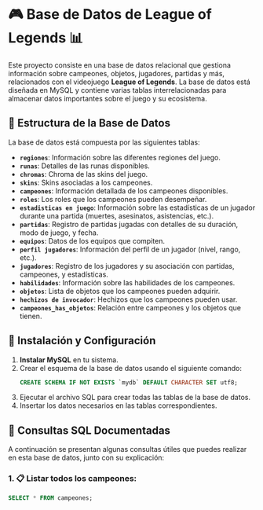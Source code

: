 # 🎮 Base de Datos de League of Legends 📊

Este proyecto consiste en una base de datos relacional que gestiona información sobre campeones, objetos, jugadores, partidas y más, relacionados con el videojuego **League of Legends**. La base de datos está diseñada en MySQL y contiene varias tablas interrelacionadas para almacenar datos importantes sobre el juego y su ecosistema.

## 📁 Estructura de la Base de Datos

La base de datos está compuesta por las siguientes tablas:

- **`regiones`**: Información sobre las diferentes regiones del juego.
- **`runas`**: Detalles de las runas disponibles.
- **`chromas`**: Chroma de las skins del juego.
- **`skins`**: Skins asociadas a los campeones.
- **`campeones`**: Información detallada de los campeones disponibles.
- **`roles`**: Los roles que los campeones pueden desempeñar.
- **`estadisticas en juego`**: Información sobre las estadísticas de un jugador durante una partida (muertes, asesinatos, asistencias, etc.).
- **`partidas`**: Registro de partidas jugadas con detalles de su duración, modo de juego, y fecha.
- **`equipos`**: Datos de los equipos que compiten.
- **`perfil jugadores`**: Información del perfil de un jugador (nivel, rango, etc.).
- **`jugadores`**: Registro de los jugadores y su asociación con partidas, campeones, y estadísticas.
- **`habilidades`**: Información sobre las habilidades de los campeones.
- **`objetos`**: Lista de objetos que los campeones pueden adquirir.
- **`hechizos de invocador`**: Hechizos que los campeones pueden usar.
- **`campeones_has_objetos`**: Relación entre campeones y los objetos que tienen.

## 🚀 Instalación y Configuración

1. **Instalar MySQL** en tu sistema.
2. Crear el esquema de la base de datos usando el siguiente comando:
    ```sql
    CREATE SCHEMA IF NOT EXISTS `mydb` DEFAULT CHARACTER SET utf8;
    ```
3. Ejecutar el archivo SQL para crear todas las tablas de la base de datos.
4. Insertar los datos necesarios en las tablas correspondientes.

## 📝 Consultas SQL Documentadas

A continuación se presentan algunas consultas útiles que puedes realizar en esta base de datos, junto con su explicación:

### 1. 📋 **Listar todos los campeones**:
```sql
SELECT * FROM campeones;
